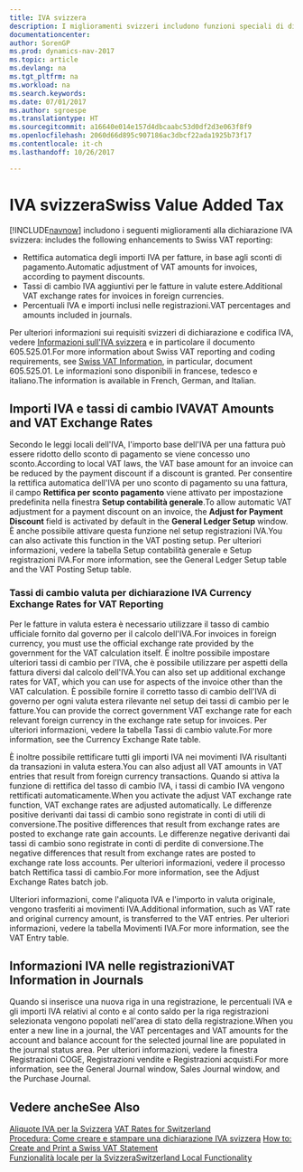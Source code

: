 ```yaml
---
title: IVA svizzera
description: I miglioramenti svizzeri includono funzioni speciali di dichiarazione IVA.
documentationcenter: 
author: SorenGP
ms.prod: dynamics-nav-2017
ms.topic: article
ms.devlang: na
ms.tgt_pltfrm: na
ms.workload: na
ms.search.keywords: 
ms.date: 07/01/2017
ms.author: sgroespe
ms.translationtype: HT
ms.sourcegitcommit: a16640e014e157d4dbcaabc53d0df2d3e063f8f9
ms.openlocfilehash: 2060d66d895c907186ac3dbcf22ada1925b73f17
ms.contentlocale: it-ch
ms.lasthandoff: 10/26/2017

---
```

# <a name="swiss-value-added-tax"></a><span data-ttu-id="8cae7-103">IVA svizzera</span><span class="sxs-lookup"><span data-stu-id="8cae7-103">Swiss Value Added Tax</span></span>
[!INCLUDE[navnow](../../includes/navnow_md.md)]<span data-ttu-id="8cae7-104"> includono i seguenti miglioramenti alla dichiarazione IVA svizzera:</span><span class="sxs-lookup"><span data-stu-id="8cae7-104"> includes the following enhancements to Swiss VAT reporting:</span></span>  

- <span data-ttu-id="8cae7-105">Rettifica automatica degli importi IVA per fatture, in base agli sconti di pagamento.</span><span class="sxs-lookup"><span data-stu-id="8cae7-105">Automatic adjustment of VAT amounts for invoices, according to payment discounts.</span></span>  
- <span data-ttu-id="8cae7-106">Tassi di cambio IVA aggiuntivi per le fatture in valute estere.</span><span class="sxs-lookup"><span data-stu-id="8cae7-106">Additional VAT exchange rates for invoices in foreign currencies.</span></span>  
- <span data-ttu-id="8cae7-107">Percentuali IVA e importi inclusi nelle registrazioni.</span><span class="sxs-lookup"><span data-stu-id="8cae7-107">VAT percentages and amounts included in journals.</span></span>  

<span data-ttu-id="8cae7-108">Per ulteriori informazioni sui requisiti svizzeri di dichiarazione e codifica IVA, vedere [Informazioni sull'IVA svizzera](http://www.estv.admin.ch/mwst/dokumentation/00130/00947/00948/index.html?lang=fr) e in particolare il documento 605.525.01.</span><span class="sxs-lookup"><span data-stu-id="8cae7-108">For more information about Swiss VAT reporting and coding requirements, see [Swiss VAT Information](http://www.estv.admin.ch/mwst/dokumentation/00130/00947/00948/index.html?lang=fr), in particular, document 605.525.01.</span></span> <span data-ttu-id="8cae7-109">Le informazioni sono disponibili in francese, tedesco e italiano.</span><span class="sxs-lookup"><span data-stu-id="8cae7-109">The information is available in French, German, and Italian.</span></span>  

## <a name="vat-amounts-and-vat-exchange-rates"></a><span data-ttu-id="8cae7-110">Importi IVA e tassi di cambio IVA</span><span class="sxs-lookup"><span data-stu-id="8cae7-110">VAT Amounts and VAT Exchange Rates</span></span>  
<span data-ttu-id="8cae7-111">Secondo le leggi locali dell'IVA, l'importo base dell'IVA per una fattura può essere ridotto dello sconto di pagamento se viene concesso uno sconto.</span><span class="sxs-lookup"><span data-stu-id="8cae7-111">According to local VAT laws, the VAT base amount for an invoice can be reduced by the payment discount if a discount is granted.</span></span> <span data-ttu-id="8cae7-112">Per consentire la rettifica automatica dell'IVA per uno sconto di pagamento su una fattura, il campo **Rettifica per sconto pagamento** viene attivato per impostazione predefinita nella finestra **Setup contabilità generale**.</span><span class="sxs-lookup"><span data-stu-id="8cae7-112">To allow automatic VAT adjustment for a payment discount on an invoice, the **Adjust for Payment Discount** field is activated by default in the **General Ledger Setup** window.</span></span> <span data-ttu-id="8cae7-113">È anche possibile attivare questa funzione nel setup registrazioni IVA.</span><span class="sxs-lookup"><span data-stu-id="8cae7-113">You can also activate this function in the VAT posting setup.</span></span> <span data-ttu-id="8cae7-114">Per ulteriori informazioni, vedere la tabella Setup contabilità generale e Setup registrazioni IVA.</span><span class="sxs-lookup"><span data-stu-id="8cae7-114">For more information, see the General Ledger Setup table and the VAT Posting Setup table.</span></span>  

### <a name="currency-exchange-rates-for-vat-reporting"></a><span data-ttu-id="8cae7-115">Tassi di cambio valuta per dichiarazione IVA </span><span class="sxs-lookup"><span data-stu-id="8cae7-115">Currency Exchange Rates for VAT Reporting</span></span>  
<span data-ttu-id="8cae7-116">Per le fatture in valuta estera è necessario utilizzare il tasso di cambio ufficiale fornito dal governo per il calcolo dell'IVA.</span><span class="sxs-lookup"><span data-stu-id="8cae7-116">For invoices in foreign currency, you must use the official exchange rate provided by the government for the VAT calculation itself.</span></span> <span data-ttu-id="8cae7-117">È inoltre possibile impostare ulteriori tassi di cambio per l'IVA, che è possibile utilizzare per aspetti della fattura diversi dal calcolo dell'IVA.</span><span class="sxs-lookup"><span data-stu-id="8cae7-117">You can also set up additional exchange rates for VAT, which you can use for aspects of the invoice other than the VAT calculation.</span></span> <span data-ttu-id="8cae7-118">È possibile fornire il corretto tasso di cambio dell'IVA di governo per ogni valuta estera rilevante nel setup dei tassi di cambio per le fatture.</span><span class="sxs-lookup"><span data-stu-id="8cae7-118">You can provide the correct government VAT exchange rate for each relevant foreign currency in the exchange rate setup for invoices.</span></span> <span data-ttu-id="8cae7-119">Per ulteriori informazioni, vedere la tabella Tassi di cambio valute.</span><span class="sxs-lookup"><span data-stu-id="8cae7-119">For more information, see the Currency Exchange Rate table.</span></span>  

<span data-ttu-id="8cae7-120">È inoltre possibile rettificare tutti gli importi IVA nei movimenti IVA risultanti da transazioni in valuta estera.</span><span class="sxs-lookup"><span data-stu-id="8cae7-120">You can also adjust all VAT amounts in VAT entries that result from foreign currency transactions.</span></span> <span data-ttu-id="8cae7-121">Quando si attiva la funzione di rettifica del tasso di cambio IVA, i tassi di cambio IVA vengono rettificati automaticamente.</span><span class="sxs-lookup"><span data-stu-id="8cae7-121">When you activate the adjust VAT exchange rate function, VAT exchange rates are adjusted automatically.</span></span> <span data-ttu-id="8cae7-122">Le differenze positive derivanti dai tassi di cambio sono registrate in conti di utili di conversione.</span><span class="sxs-lookup"><span data-stu-id="8cae7-122">The positive differences that result from exchange rates are posted to exchange rate gain accounts.</span></span> <span data-ttu-id="8cae7-123">Le differenze negative derivanti dai tassi di cambio sono registrate in conti di perdite di conversione.</span><span class="sxs-lookup"><span data-stu-id="8cae7-123">The negative differences that result from exchange rates are posted to exchange rate loss accounts.</span></span> <span data-ttu-id="8cae7-124">Per ulteriori informazioni, vedere il processo batch Rettifica tassi di cambio.</span><span class="sxs-lookup"><span data-stu-id="8cae7-124">For more information, see the Adjust Exchange Rates batch job.</span></span>  

<span data-ttu-id="8cae7-125">Ulteriori informazioni, come l'aliquota IVA e l'importo in valuta originale, vengono trasferiti ai movimenti IVA.</span><span class="sxs-lookup"><span data-stu-id="8cae7-125">Additional information, such as VAT rate and original currency amount, is transferred to the VAT entries.</span></span> <span data-ttu-id="8cae7-126">Per ulteriori informazioni, vedere la tabella Movimenti IVA.</span><span class="sxs-lookup"><span data-stu-id="8cae7-126">For more information, see the VAT Entry table.</span></span>  

## <a name="vat-information-in-journals"></a><span data-ttu-id="8cae7-127">Informazioni IVA nelle registrazioni</span><span class="sxs-lookup"><span data-stu-id="8cae7-127">VAT Information in Journals</span></span>  
<span data-ttu-id="8cae7-128">Quando si inserisce una nuova riga in una registrazione, le percentuali IVA e gli importi IVA relativi al conto e al conto saldo per la riga registrazioni selezionata vengono popolati nell'area di stato della registrazione.</span><span class="sxs-lookup"><span data-stu-id="8cae7-128">When you enter a new line in a journal, the VAT percentages and VAT amounts for the account and balance account for the selected journal line are populated in the journal status area.</span></span> <span data-ttu-id="8cae7-129">Per ulteriori informazioni, vedere la finestra Registrazioni COGE, Registrazioni vendite e Registrazioni acquisti.</span><span class="sxs-lookup"><span data-stu-id="8cae7-129">For more information, see the General Journal window, Sales Journal window, and the Purchase Journal.</span></span>  

## <a name="see-also"></a><span data-ttu-id="8cae7-130">Vedere anche</span><span class="sxs-lookup"><span data-stu-id="8cae7-130">See Also</span></span>  
 <span data-ttu-id="8cae7-131">[Aliquote IVA per la Svizzera](vat-rates-for-switzerland.md) </span><span class="sxs-lookup"><span data-stu-id="8cae7-131">[VAT Rates for Switzerland](vat-rates-for-switzerland.md) </span></span>  
 <span data-ttu-id="8cae7-132">[Procedura: Come creare e stampare una dichiarazione IVA svizzera](how-to-create-and-print-a-swiss-vat-statement.md) </span><span class="sxs-lookup"><span data-stu-id="8cae7-132">[How to: Create and Print a Swiss VAT Statement](how-to-create-and-print-a-swiss-vat-statement.md) </span></span>  
 [<span data-ttu-id="8cae7-133">Funzionalità locale per la Svizzera</span><span class="sxs-lookup"><span data-stu-id="8cae7-133">Switzerland Local Functionality</span></span>](switzerland-local-functionality.md)   

